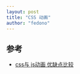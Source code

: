```yaml
---
layout: post 
title: "CSS 动画" 
author: "fedono"
---
```






## 参考

- [css与 js动画 优缺点比较](https://www.cnblogs.com/wangpenghui522/p/5394778.html)

